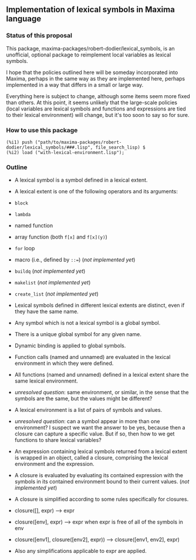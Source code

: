 ## Implementation of lexical symbols in Maxima language

### Status of this proposal

This package, maxima-packages/robert-dodier/lexical\_symbols,
is an unofficial, optional package to reimplement local variables as lexical symbols.

I hope that the policies outlined here will be someday incorporated into Maxima,
perhaps in the same way as they are implemented here, perhaps implemented in a way
that differs in a small or large way.

Everything here is subject to change, although some items seem more fixed than others.
At this point, it seems unlikely that the large-scale policies
(local variables are lexical symbols and functions and expressions are tied to their lexical environment)
will change, but it's too soon to say so for sure.

### How to use this package

```
(%i1) push ("path/to/maxima-packages/robert-dodier/lexical_symbols/###.lisp", file_search_lisp) $
(%i2) load ("with-lexical-environment.lisp");
```

### Outline

 * A lexical symbol is a symbol defined in a lexical extent.

 * A lexical extent is one of the following operators and its arguments:
  * `block`
  * `lambda`
  * named function
  * array function (both `f[x]` and `f[x](y)`)
  * `for` loop
  * macro (i.e., defined by `::=`) (*not implemented yet*)
  * `buildq` (*not implemented yet*)
  * `makelist` (*not implemented yet*)
  * `create_list` (*not implemented yet*)

 * Lexical symbols defined in different lexical extents are distinct, even if they have the same name.

 * Any symbol which is not a lexical symbol is a global symbol.
  * There is a unique global symbol for any given name.
  * Dynamic binding is applied to global symbols.

 * Function calls (named and unnamed) are evaluated in the lexical environment in which they were defined.

 * All functions (named and unnamed) defined in a lexical extent share the same lexical environment.
  * *unresolved question*: same environment, or similar, in the sense that the symbols are the same,
    but the values might be different?

 * A lexical environment is a list of pairs of symbols and values.
  * *unresolved question*: can a symbol appear in more than one environment?
    I suspect we want the answer to be yes, because then a closure can capture a specific value.
    But if so, then how to we get functions to share lexical variables?

 * An expression containing lexical symbols returned from a lexical extent
   is wrapped in an object, called a closure, comprising the lexical environment and the expression.

 * A closure is evaluated by evaluating its contained expression with the symbols
   in its contained environment bound to their current values. (*not implemented yet*)

 * A closure is simplified according to some rules specifically for closures.
  * closure([], expr) --> expr
  * closure([env], expr) --> expr when expr is free of all of the symbols in env
  * closure([env1], closure([env2], expr)) --> closure([env1, env2], expr)

 * Also any simplifications applicable to expr are applied.
